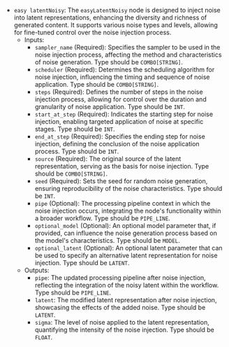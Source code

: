 - `easy latentNoisy`: The `easyLatentNoisy` node is designed to inject noise into latent representations, enhancing the diversity and richness of generated content. It supports various noise types and levels, allowing for fine-tuned control over the noise injection process.
    - Inputs:
        - `sampler_name` (Required): Specifies the sampler to be used in the noise injection process, affecting the method and characteristics of noise generation. Type should be `COMBO[STRING]`.
        - `scheduler` (Required): Determines the scheduling algorithm for noise injection, influencing the timing and sequence of noise application. Type should be `COMBO[STRING]`.
        - `steps` (Required): Defines the number of steps in the noise injection process, allowing for control over the duration and granularity of noise application. Type should be `INT`.
        - `start_at_step` (Required): Indicates the starting step for noise injection, enabling targeted application of noise at specific stages. Type should be `INT`.
        - `end_at_step` (Required): Specifies the ending step for noise injection, defining the conclusion of the noise application process. Type should be `INT`.
        - `source` (Required): The original source of the latent representation, serving as the basis for noise injection. Type should be `COMBO[STRING]`.
        - `seed` (Required): Sets the seed for random noise generation, ensuring reproducibility of the noise characteristics. Type should be `INT`.
        - `pipe` (Optional): The processing pipeline context in which the noise injection occurs, integrating the node's functionality within a broader workflow. Type should be `PIPE_LINE`.
        - `optional_model` (Optional): An optional model parameter that, if provided, can influence the noise generation process based on the model's characteristics. Type should be `MODEL`.
        - `optional_latent` (Optional): An optional latent parameter that can be used to specify an alternative latent representation for noise injection. Type should be `LATENT`.
    - Outputs:
        - `pipe`: The updated processing pipeline after noise injection, reflecting the integration of the noisy latent within the workflow. Type should be `PIPE_LINE`.
        - `latent`: The modified latent representation after noise injection, showcasing the effects of the added noise. Type should be `LATENT`.
        - `sigma`: The level of noise applied to the latent representation, quantifying the intensity of the noise injection. Type should be `FLOAT`.

